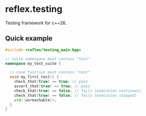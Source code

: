 # reflex.testing

Testing framework for c++26.

## Quick example

```cpp
#include <reflex/testing_main.hpp>

// suite namespace must contain "test"
namespace my_test_suite {

  // case function must contain "test"
  void my_first_test() {
    check_that(true) == true; // pass
    assert_that(true) == true; // pass
    check_that(true) == false; // fails (execution continues)
    check_that(true) == false; // fails (execution stopped)
    std::unreachable();
  }
}
```
